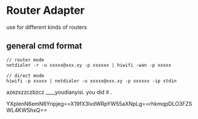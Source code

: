 Router Adapter
==============

use for different kinds of routers

general cmd format
------------------

```
// router mode
netdialer -r -u xxxxx@xxx.xy -p xxxxxx | hiwifi -wan -p xxxxx

// direct mode
hiwifi -p xxxxx | netdialer -u xxxxx@xxx.xy -p xxxxxx -ip stdin
```


azezszzczbzcz
____youdianyisi.
you did it .


YXplenN6emN6Ynpjeg==X19fX3lvdWRpYW55aXNpLg==rhkmqpDLO3FZSWL4KWShxQ==